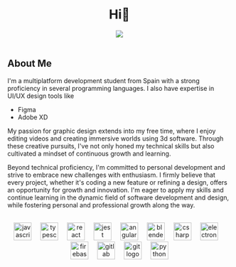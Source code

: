 <div align="center">
  <h1>Hi👋</h1>
</div>
<div align="center">
  <img src="https://www.icegif.com/wp-content/uploads/2023/12/icegif-251.gif" />
</div>
<br>
</div>
<div align="left">
  <h2>About Me</h2>
  <p>I'm a multiplatform development student from Spain with a strong proficiency in several programming languages.
  I also have expertise in UI/UX design tools like 
    <ul>
      <li>Figma</li>
      <li>Adobe XD</li>
    </ul>
  My passion for graphic design extends into my free time, where I enjoy editing videos and creating immersive worlds using 3d software. Through these 
  creative pursuits, I've not only honed my technical skills but also cultivated a mindset of continuous growth and learning.

  Beyond technical proficiency, I'm committed to personal development and strive to embrace new challenges with enthusiasm. I firmly believe that every project, whether it's coding a new feature or refining a design, offers  
  an opportunity for growth and innovation.
  I'm eager to apply my skills and continue learning in the dynamic field of software development and design, while fostering personal and professional growth along the way.</p>
</div>
<br>
<div align="center">
  <img src="https://cdn.jsdelivr.net/gh/devicons/devicon/icons/javascript/javascript-original.svg" height="40" alt="javascript logo"  />
  <img width="12" />
  <img src="https://cdn.jsdelivr.net/gh/devicons/devicon/icons/typescript/typescript-original.svg" height="40" alt="typescript logo"  />
  <img width="12" />
  <img src="https://cdn.jsdelivr.net/gh/devicons/devicon/icons/react/react-original.svg" height="40" alt="react logo"  />
  <img width="12" />
  <img src="https://cdn.jsdelivr.net/gh/devicons/devicon/icons/jest/jest-plain.svg" height="40" alt="jest logo"  />
  <img width="12" />
  <img src="https://cdn.jsdelivr.net/gh/devicons/devicon/icons/angularjs/angularjs-original.svg" height="40" alt="angularjs logo"  />
  <img width="12" />
  <img src="https://cdn.jsdelivr.net/gh/devicons/devicon/icons/blender/blender-original.svg" height="40" alt="blender logo"  />
  <img width="12" />
  <img src="https://cdn.jsdelivr.net/gh/devicons/devicon/icons/csharp/csharp-original.svg" height="40" alt="csharp logo"  />
  <img width="12" />
  <img src="https://cdn.jsdelivr.net/gh/devicons/devicon/icons/electron/electron-original.svg" height="40" alt="electron logo"  />
  <img width="12" />
  <img src="https://cdn.jsdelivr.net/gh/devicons/devicon/icons/firebase/firebase-plain.svg" height="40" alt="firebase logo"  />
  <img width="12" />
  <img src="https://cdn.jsdelivr.net/gh/devicons/devicon/icons/gitlab/gitlab-original.svg" height="40" alt="gitlab logo"  />
  <img width="12" />
  <img src="https://cdn.jsdelivr.net/gh/devicons/devicon/icons/git/git-original.svg" height="40" alt="git logo"  />
  <img width="12" />
  <img src="https://cdn.jsdelivr.net/gh/devicons/devicon/icons/python/python-original.svg" height="40" alt="python logo"/>
</div>
